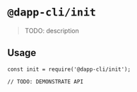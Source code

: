 # `@dapp-cli/init`

> TODO: description

## Usage

```
const init = require('@dapp-cli/init');

// TODO: DEMONSTRATE API
```
